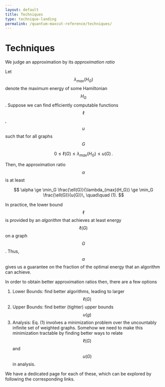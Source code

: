 ```yaml
---
layout: default
title: Techniques
type: technique-landing
permalink: /quantum-maxcut-reference/techniques/
---
```


# Techniques

We judge an approximation by its *approximation ratio*

Let $$\lambda_{max}(H_G)$$ denote the maximum energy of some Hamiltonian $$H_G$$. Suppose we can find efficiently computable functions $$\ell$$, $$u$$ such that for all graphs $$G$$

$$
0 \le \ell(G) \le \lambda_{max}(H_G) \le  u(G)\,.
$$

Then, the approximation ratio $$\alpha$$ is at least

$$
\alpha \ge \min_G \frac{\ell(G)}{\lambda_{max}(H_G)} \ge  \min_G \frac{\ell(G)}{u(G)}\, \quad\quad (1).
$$

In practice, the lower bound $$\ell$$ is provided by an *algorithm* that achieves at least energy $$\ell(G)$$ on a graph $$G$$. Thus, $$\alpha$$ gives us a guarantee on the fraction of the optimal energy that an algorithm can achieve.

In order to obtain better approximation ratios then, there are a few options 

1. Lower Bounds: find better algorithms, leading to larger $$\ell(G)$$
2. Upper Bounds: find better (tighter) upper bounds $$u(g)$$
3. Analysis: Eq. (1) involves a minimization problem over the uncountably infinite set of weighted graphs. Somehow we need to make this minimization tractable by finding better ways to relate $$\ell(G)$$ and $$u(G)$$ in analysis.

We have a dedicated page for each of these, which can be explored by following the corresponding links.
